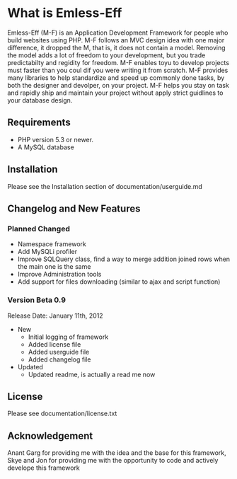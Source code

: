 What is Emless-Eff
==================
Emless-Eff (M-F) is an Application Development Framework for people who build websites using PHP. M-F follows an MVC design idea with one major difference, it dropped the M, that is, it does not contain
a model. Removing the model adds a lot of freedom to your development, but you trade predictabilty and regidity for freedom. M-F enables toyu to develop projects must faster than you coul dif you were 
writing it from scratch. M-F provides many libraries to help standardize and speed up commonly done tasks, by both the designer and devolper, on your project. M-F helps you stay on task and rapidly
ship and maintain your project without apply strict guidlines to your database design.


Requirements
------------
* PHP version 5.3 or newer.
* A MySQL database 


Installation
------------
Please see the Installation section of documentation/userguide.md


Changelog and New Features
--------------------------

### Planned Changed
* Namespace framework
* Add MySQLi profiler
* Improve SQLQuery class, find a way to merge addition joined rows when the main one is the same
* Improve Administration tools
* Add support for files downloading (similar to ajax and script function)

### Version Beta 0.9
Release Date: January 11th, 2012

* New
	* Initial logging of framework
	* Added license file
	* Added userguide file
	* Added changelog file
* Updated
	* Updated readme, is actually a read me now


License
-------
Please see documentation/license.txt


Acknowledgement
---------------
Anant Garg for providing me with the idea and the base for this framework, Skye and Jon for providing me with the opportunity to code and actively develope this framework	